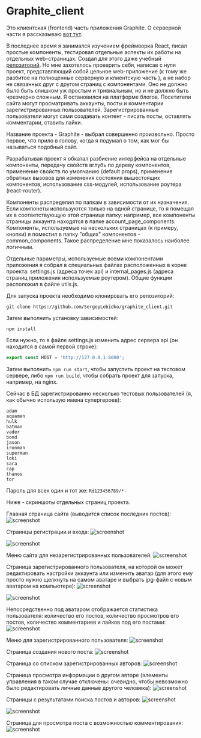 # Graphite_client

Это клиентская (frontend) часть приложения Graphite. О серверной части я 
рассказываю [вот тут](https://github.com/SergeyLebidko/Graphite_server/blob/master/README.md).

В последнее время я занимался изучением фреймворка React, писал простые компоненты,
тестировал отдельные аспекты их работы на отдельных web-страницах. Создал для этого 
даже учебный [репозиторий](https://github.com/SergeyLebidko/ReactTraining). 
Но мне захотелось проверить себя, написав с нуля проект, представляющий собой цельное 
web-приложение (к тому же разбитое на полноценные серверную и клиентскую часть ), а не 
набор не связанных друг с другом страниц с компонентами. Оно не должно было быть слишком
уж простым и тривиальным, но и не должно быть чрезмерно сложным. Я остановился на платформе
блогов. Посетители сайта могут просматривать аккаунты, посты и комментарии зарегистрированных
пользователей. Зарегистрированные пользователи могут сами создавать контент - писать посты,
оставлять комментарии, ставить лайки.

Название проекта - Graphite - выбрал совершенно произвольно. Просто первое, что прило в голову, когда
я подумал о том, как мог бы называться подобный сайт. 

Разрабатывая проект я обкатал разбиение интерфейса на отдельные компоненты, передачу свойств
вглубь по дереву компонентов, применение свойств по умолчанию (default props), применение обратных 
вызовов для изменения состояния вышестоящих компонентов, использование css-модулей, 
использование роутера (react-router).

Компоненты распределил по папкам в зависимости от их назначения. Если компонеты используются
только на одной странице, то я помещал их в соответствующую этой странице папку: например,
все компоненты страницы аккаунта находятся в папке account_page_components. Компоненты, используемые 
на нескольких страницах (к примеру, кнопки) я поместил в папку "общих" компонентов - common_components.
Такое распределение мне показалось наиболее логичным.

Отдельные параметры, используемые всеми компонентами приложения я собрал в специальных файлах расположенных
в корне проекта: settings.js (адреса точек api) и internal_pages.js (адреса страниц приложения используемые роутером).
Общие функции расположил в файле utils.js.

Для запуска проекта необходимо клонировать его репозиторий: 

```git clone https://github.com/SergeyLebidko/graphite_client.git```  

Затем выполнить установку зависимостей:

```npm install```

Если нужно, то в файле settings.js изменить адрес сервера api (он находится в самой первой строке):

```javascript
export const HOST = 'http://127.0.0.1:8000';
```

Затем выполнить ```npm run start```, чтобы запустить проект на тестовом сервере, либо ```npm run build```,
чтобы собрать проект для запуска, например, на nginx.

Сейчас в БД зарегистрированно несколько тестовых пользователей (я, как обычно использую имена супергероев):
```
adam
aquamen
hulk
batman
vader
bond
jason
ironman
superman
loki
sara
cap
thanos
tor
```
Пароль для всех один и тот же: ```Rd123456789/*-```

Ниже - скриншоты отдельных страниц проекта.

Главная страница сайта (выводится список последних постов):
![screenshot](screenshots/screen1.jpg)

Страинцы регистрации и входа:
![screenshot](screenshots/screen2.jpg)

![screenshot](screenshots/screen3.jpg)

Меню сайта для незарегистрированных пользователей:
![screenshot](screenshots/screen4.jpg)

Страница зарегистрированного пользователя, на которой он может редактировать настройки аккаунта или изменить аватар (для
этого ему просто нужно щелкнуть на самом аватаре и выбрать jpg-файл с новым аватаром на компьютере):
![screenshot](screenshots/screen5.jpg)

![screenshot](screenshots/screen6.jpg)

Непосредственно под аватаром отображается статистика пользователя: количество его постов, количество просмотров его 
постов, количество комментариев и лайков под его постами:
![screenshot](screenshots/screen7.jpg)

Меню для зарегистрированного пользователя:
![screenshot](screenshots/screen8.jpg)

Страница создания нового поста:
![screenshot](screenshots/screen9.jpg)

Страница со списком зарегистрированных авторов:
![screenshot](screenshots/screen10.jpg)

Страница просмотра информации о другом авторе (элементы управления в таком случае отключены: очевидно, чтобы невозможно 
было редактировать личные данные другого человека):
![screenshot](screenshots/screen11.jpg)

Страницы с результатами поиска постов и авторов:
![screenshot](screenshots/screen12.jpg)

![screenshot](screenshots/screen13.jpg)

Страница для просмотра поста с возможностью комментирования:
![screenshot](screenshots/screen14.jpg)
 